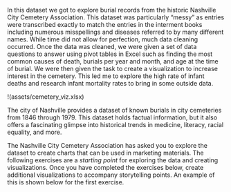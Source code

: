 In this dataset we got to explore burial records from the historic Nashville City Cemetery Association. This dataset was particularly “messy” as entries were transcribed exactly to match the entries in the interment books including numerous misspellings and diseases referred to by many different names. While time did not allow for perfection, much data cleaning occurred. Once the data was cleaned, we were given a set of data questions to answer using pivot tables in Excel such as finding the most common causes of death, burials per year and month, and age at the time of burial.  We were then given the task to create a visualization to increase interest in the cemetery. This led me to explore the high rate of infant deaths and research infant mortality rates to bring in some outside data.

!(assets/cemetery_viz.xlsx)


The city of Nashville provides a dataset of known burials in city cemeteries from 1846 through 1979. This dataset holds factual information, but it also offers a fascinating glimpse into historical trends in medicine, literacy, racial equality, and more.

The Nashville City Cemetery Association has asked you to explore the dataset to create charts that can be used in marketing materials. The following exercises are a _starting point_ for exploring the data and creating visualizations. Once you have completed the exercises below, create additional visualizations to accompany storytelling points. An example of this is shown below for the first exercise.
